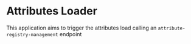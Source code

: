 # Attributes Loader

This application aims to trigger the attributes load calling an `attribute-registry-management` endpoint

